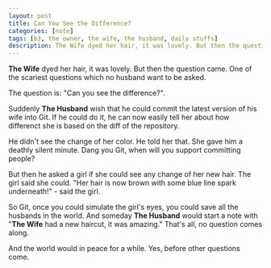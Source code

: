```yaml
---
layout: post
title: Can You See the Difference?
categories: [note]
tags: [b3, the owner, the wife, the husband, daily stuffs]
description: The Wife dyed her hair, it was lovely. But then the question came.
---
```



__The Wife__ dyed her hair, it was lovely. But then the question came. One of the scariest questions which no husband want to be asked.

The question is: "Can you see the difference?".

Suddenly __The Husband__ wish that he could commit the latest version of his wife into Git. If he could do it, he can now easily tell her about how differenct she is based on the diff of the repository.

He didn't see the change of her color. He told her that. She gave him a deathly silent minute. Dang you Git, when will you support committing people?

But then he asked a girl if she could see any change of her new hair. The girl said she could. "Her hair is now brown with some blue line spark underneath!" - said the girl.

So Git, once you could simulate the girl's eyes, you could save all the husbands in the world. And someday __The Husband__ would start a note with "__The Wife__ had a new haircut, it was amazing." That's all, no question comes along.

And the world would in peace for a while. Yes, before other questions come.